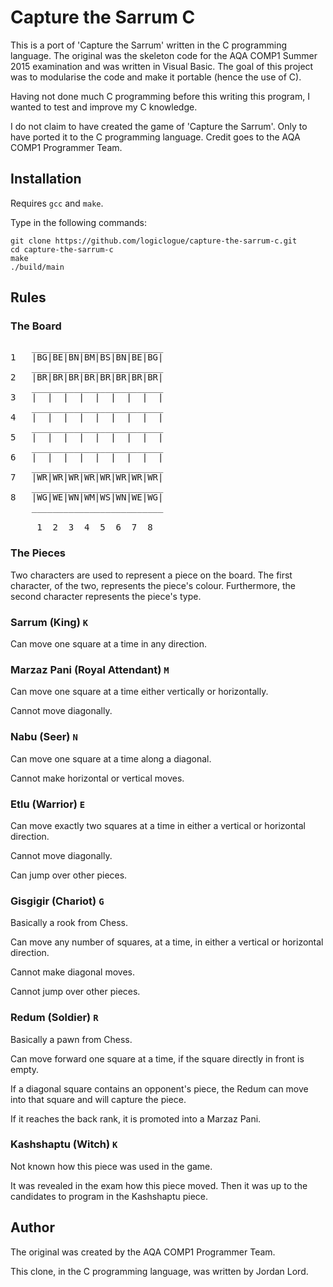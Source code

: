 # Capture the Sarrum C

This is a port of 'Capture the Sarrum' written in the C programming language.
The original was the skeleton code for the AQA COMP1 Summer 2015 examination and
was written in Visual Basic. The goal of this project was to modularise the code
and make it portable (hence the use of C).

Having not done much C programming before this writing this program, I wanted to
test and improve my C knowledge.

I do not claim to have created the game of 'Capture the Sarrum'. Only to have
ported it to the C programming language. Credit goes to the AQA COMP1 Programmer
Team.


## Installation

Requires `gcc` and `make`.

Type in the following commands:

```
git clone https://github.com/logiclogue/capture-the-sarrum-c.git
cd capture-the-sarrum-c
make
./build/main
```


## Rules

### The Board

<pre>
    _________________________
1   |BG|BE|BN|BM|BS|BN|BE|BG|
    _________________________
2   |BR|BR|BR|BR|BR|BR|BR|BR|
    _________________________
3   |  |  |  |  |  |  |  |  |
    _________________________
4   |  |  |  |  |  |  |  |  |
    _________________________
5   |  |  |  |  |  |  |  |  |
    _________________________
6   |  |  |  |  |  |  |  |  |
    _________________________
7   |WR|WR|WR|WR|WR|WR|WR|WR|
    _________________________
8   |WG|WE|WN|WM|WS|WN|WE|WG|
    _________________________

     1  2  3  4  5  6  7  8
</pre>

### The Pieces

Two characters are used to represent a piece on the board. The first character,
of the two, represents the piece's colour. Furthermore, the second character
represents the piece's type.

### Sarrum (King) `K`

Can move one square at a time in any direction.

### Marzaz Pani (Royal Attendant) `M`

Can move one square at a time either vertically or horizontally.

Cannot move diagonally.

### Nabu (Seer) `N`

Can move one square at a time along a diagonal.

Cannot make horizontal or vertical moves.

### Etlu (Warrior) `E`

Can move exactly two squares at a time in either a vertical or horizontal
direction.

Cannot move diagonally.

Can jump over other pieces.

### Gisgigir (Chariot) `G`

Basically a rook from Chess.

Can move any number of squares, at a time, in either a vertical or horizontal
direction.

Cannot make diagonal moves.

Cannot jump over other pieces.

### Redum (Soldier) `R`

Basically a pawn from Chess.

Can move forward one square at a time, if the square directly in front is empty.

If a diagonal square contains an opponent's piece, the Redum can move into that
square and will capture the piece.

If it reaches the back rank, it is promoted into a Marzaz Pani.

### Kashshaptu (Witch) `K`

Not known how this piece was used in the game.

It was revealed in the exam how this piece moved. Then it was up to the
candidates to program in the Kashshaptu piece.

## Author

The original was created by the AQA COMP1 Programmer Team.

This clone, in the C programming language, was written by Jordan Lord.
